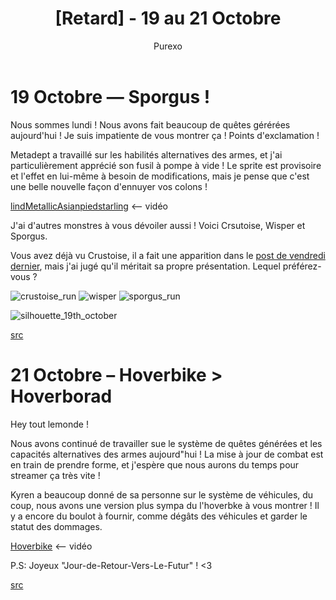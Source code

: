 ﻿---
layout: post
cover_alt: cover
categories:
- News
tags: []
title: "[Retard] - 19 au 21 Octobre"
cover: "/wp-content/uploads/2016/02/phoenix.jpg"
author: Purexo
---
# 19 Octobre — Sporgus !

Nous sommes lundi ! Nous avons fait beaucoup de quêtes gérérées aujourd'hui ! Je suis impatiente de vous montrer ça ! Points d'exclamation !

Metadept a travaillé sur les habilités alternatives des armes, et j'ai particulièrement apprécié son fusil à pompe à vide ! Le sprite est provisoire et l'effet en lui-même à besoin de modifications, mais je pense que c'est une belle nouvelle façon d'ennuyer vos colons !

[lindMetallicAsianpiedstarling](http://zippy.gfycat.com/BlindMetallicAsianpiedstarling.mp4) <-- vidéo

J'ai d'autres monstres à vous dévoiler aussi ! Voici Crsutoise, Wisper et Sporgus.

Vous avez déjà vu Crustoise, il a fait une apparition dans le [post de vendredi dernier](http://playstarbound.com/16th-october-sharkdog/), mais j'ai jugé qu'il méritait sa propre présentation. Lequel préférez-vous ?

![crustoise_run]({{site.asset_path.uploads}}/2016/03/crustoise_run.gif) ![wisper]({{site.asset_path.uploads}}/2016/03/wisper.gif) ![sporgus_run]({{site.asset_path.uploads}}/2016/03/sporgus_run.gif)

![silhouette_19th_october]({{site.asset_path.uploads}}/2016/03/silhouette_19th_october.png)

[src](http://playstarbound.com/19th-october-sporgus/)

# 21 Octobre – Hoverbike > Hoverborad

Hey tout lemonde !

Nous avons continué de travailler sue le système de quêtes générées et les capacités alternatives des armes aujourd"hui ! La mise à jour de combat est en train de prendre forme, et j'espère que nous aurons du temps pour streamer ça très vite !

Kyren a beaucoup donné de sa personne sur le système de véhicules, du coup, nous avons une version plus sympa du l'hoverbke à vous montrer ! Il y a encore du boulot à fournir, comme dégâts des véhicules et garder le statut des dommages.

[Hoverbike](http://giant.gfycat.com/DeadlyJoyfulHoneycreeper.webm) <-- vidéo

P.S: Joyeux "Jour-de-Retour-Vers-Le-Futur" ! <3

[src](http://playstarbound.com/21st-october-hoverbikes-hoverboards)
